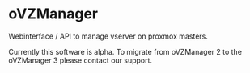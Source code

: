 # oVZManager
Webinterface / API to manage vserver on proxmox masters.

Currently this software is alpha.
To migrate from oVZManager 2 to the oVZManager 3 please contact our support.
